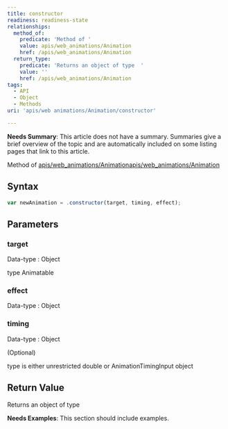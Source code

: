 ```yaml
---
title: constructor
readiness: readiness-state
relationships:
  method_of:
    predicate: 'Method of '
    value: apis/web_animations/Animation
    href: /apis/web_animations/Animation
  return_type:
    predicate: 'Returns an object of type  '
    value: ''
    href: /apis/web_animations/Animation
tags:
  - API
  - Object
  - Methods
uri: 'apis/web animations/Animation/constructor'

---
```

**Needs Summary**: This article does not have a summary. Summaries give a brief overview of the topic and are automatically included on some listing pages that link to this article.

Method of [apis/web\_animations/Animation](/apis/web_animations/Animation)[apis/web\_animations/Animation](/apis/web_animations/Animation)

## Syntax

``` js
var newAnimation = .constructor(target, timing, effect);
```

## Parameters

### target

 Data-type
:   Object

 type Animatable

### effect

 Data-type
:   Object

### timing

 Data-type
:   Object

(Optional)

type is either unrestricted double or AnimationTimingInput object

## Return Value

Returns an object of type

**Needs Examples**: This section should include examples.

